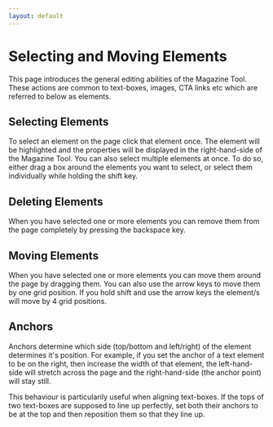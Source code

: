 ```yaml
---
layout: default
---
```


# Selecting and Moving Elements
<!-- [[TOC]] -->
This page introduces the general editing abilities of the Magazine Tool. These actions are common to text-boxes, images, CTA links etc which are referred to below as elements.

## Selecting Elements

To select an element on the page click that element once. The element will be highlighted and the properties will be displayed in the right-hand-side of the Magazine Tool. You can also select multiple elements at once. To do so, either drag a box around the elements you want to select, or select them individually while holding the shift key.

## Deleting Elements

When you have selected one or more elements you can remove them from the page completely by pressing the backspace key.

## Moving Elements

When you have selected one or more elements you can move them around the page by dragging them. You can also use the arrow keys to move them by one grid position. If you hold shift and use the arrow keys the element/s will move by 4 grid positions.

## Anchors

Anchors determine which side (top/bottom and left/right) of the element determines it's position. For example, if you set the anchor of a text element to be on the right, then increase the width of that element, the left-hand-side will stretch across the page and the right-hand-side (the anchor point) will stay still.

This behaviour is particularily useful when aligning text-boxes. If the tops of two text-boxes are supposed to line up perfectly, set both their anchors to be at the top and then reposition them so that they line up.